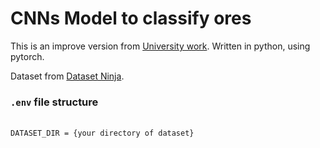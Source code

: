 <h1>CNNs Model to classify ores</h1>

This is an improve version from <a href="https://github.com/NeiwKai/CNNrockOS">University work</a>. Written in python, using pytorch.

Dataset from <a href="https://datasetninja.com/mineral-image-5k">Dataset Ninja</a>. 

<h3><code>.env</code> file structure</h3>
<br>
<code>DATASET_DIR = {your directory of dataset}</code>
